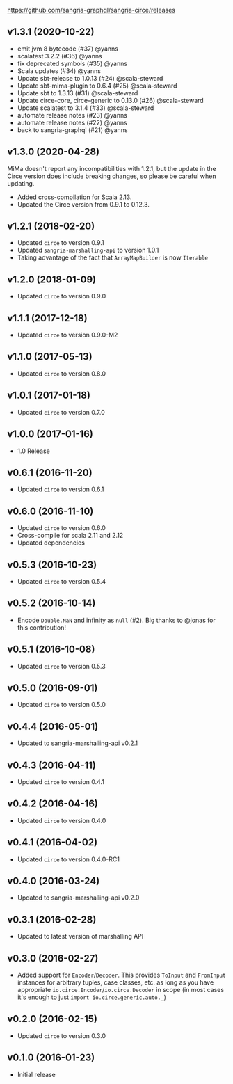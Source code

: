 https://github.com/sangria-graphql/sangria-circe/releases

## v1.3.1 (2020-10-22)

* emit jvm 8 bytecode (#37) @yanns
* scalatest 3.2.2 (#36) @yanns
* fix deprecated symbols (#35) @yanns
* Scala updates (#34) @yanns
* Update sbt-release to 1.0.13 (#24) @scala-steward
* Update sbt-mima-plugin to 0.6.4 (#25) @scala-steward
* Update sbt to 1.3.13 (#31) @scala-steward
* Update circe-core, circe-generic to 0.13.0 (#26) @scala-steward
* Update scalatest to 3.1.4 (#33) @scala-steward
* automate release notes (#23) @yanns
* automate release notes (#22) @yanns
* back to sangria-graphql (#21) @yanns

## v1.3.0 (2020-04-28)

MiMa doesn't report any incompatibilities with 1.2.1, but the update in the Circe version does include breaking changes, so please be careful when updating.

* Added cross-compilation for Scala 2.13.
* Updated the Circe version from 0.9.1 to 0.12.3.

## v1.2.1 (2018-02-20)

* Updated `circe` to version 0.9.1
* Updated `sangria-marshalling-api` to version 1.0.1
* Taking advantage of the fact that `ArrayMapBuilder` is now `Iterable`

## v1.2.0 (2018-01-09)

* Updated `circe` to version 0.9.0

## v1.1.1 (2017-12-18)

* Updated `circe` to version 0.9.0-M2

## v1.1.0 (2017-05-13)

* Updated `circe` to version 0.8.0

## v1.0.1 (2017-01-18)

* Updated `circe` to version 0.7.0

## v1.0.0 (2017-01-16)

* 1.0 Release

## v0.6.1 (2016-11-20)

* Updated `circe` to version 0.6.1

## v0.6.0 (2016-11-10)

* Updated `circe` to version 0.6.0
* Cross-compile for scala 2.11 and 2.12
* Updated dependencies

## v0.5.3 (2016-10-23)

* Updated `circe` to version 0.5.4

## v0.5.2 (2016-10-14)

* Encode `Double.NaN` and infinity as `null` (#2). Big thanks to @jonas for this contribution!

## v0.5.1 (2016-10-08)

* Updated `circe` to version 0.5.3

## v0.5.0 (2016-09-01)

* Updated `circe` to version 0.5.0

## v0.4.4 (2016-05-01)

* Updated to sangria-marshalling-api v0.2.1

## v0.4.3 (2016-04-11)

* Updated `circe` to version 0.4.1

## v0.4.2 (2016-04-16)

* Updated `circe` to version 0.4.0

## v0.4.1 (2016-04-02)

* Updated `circe` to version 0.4.0-RC1

## v0.4.0 (2016-03-24)

* Updated to sangria-marshalling-api v0.2.0

## v0.3.1 (2016-02-28)

* Updated to latest version of marshalling API
  
## v0.3.0 (2016-02-27)

* Added support for `Encoder`/`Decoder`. This provides `ToInput` and `FromInput` instances for arbitrary tuples, case classes, etc. as long
  as you have appropriate `io.circe.Encoder`/`io.circe.Decoder` in scope (in most cases it's enough to just `import io.circe.generic.auto._`)

## v0.2.0 (2016-02-15)

* Updated `circe` to version 0.3.0

## v0.1.0 (2016-01-23)

* Initial release
